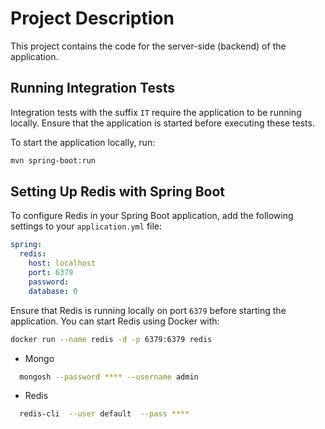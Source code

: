 # Project Description

This project contains the code for the server-side (backend) of the application.

## Running Integration Tests

Integration tests with the suffix `IT` require the application to be running locally. Ensure that the application is started before executing these tests.

To start the application locally, run:

```bash
mvn spring-boot:run
```

## Setting Up Redis with Spring Boot

To configure Redis in your Spring Boot application, add the following settings to your `application.yml` file:

```yaml
spring:
  redis:
    host: localhost
    port: 6379
    password: 
    database: 0
```

Ensure that Redis is running locally on port `6379` before starting the application. You can start Redis using Docker with:

```bash
docker run --name redis -d -p 6379:6379 redis
```

* Mongo
```bash
  mongosh --password **** --username admin
```
* Redis
```bash
  redis-cli  --user default  --pass ****
```
